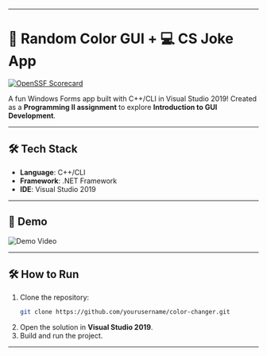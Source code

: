 
---

# 🎨 Random Color GUI + 💻 CS Joke App 

[![OpenSSF Scorecard](https://api.securityscorecards.dev/projects/github.com/abrown33914/color-changer/badge)](https://securityscorecards.dev/viewer/?uri=github.com/abrown33914/color-changer)

A fun Windows Forms app built with C++/CLI in Visual Studio 2019! Created as a **Programming II assignment** to explore **Introduction to GUI Development**.  

---

## 🛠️ Tech Stack  
- **Language**: C++/CLI  
- **Framework**: .NET Framework  
- **IDE**: Visual Studio 2019  

---

## 🎥 Demo  
![Demo Video](demo.gif)

---

## 🛠️ How to Run  
1. Clone the repository:  
   ```bash
   git clone https://github.com/yourusername/color-changer.git
   ```  
2. Open the solution in **Visual Studio 2019**.  
3. Build and run the project.  

---  
